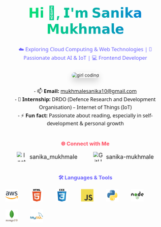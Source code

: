 <h1 align="center" style="font-size: 3em; 
    background: linear-gradient(90deg, #00f260, #0575e6); 
    -webkit-background-clip: text; color: transparent; font-weight: bold;">
  𝗛𝗶 👋, 𝗜'𝗺 𝗦𝗮𝗻𝗶𝗸𝗮 𝗠𝘂𝗸𝗵𝗺𝗮𝗹𝗲
</h1>

<h3 align="center" style="font-family: 'Segoe UI', Tahoma, Geneva, Verdana, sans-serif; color:#6c63ff; font-weight: normal;">
  ☁️ Exploring Cloud Computing & Web Technologies | 🤖 Passionate about AI & IoT | 💻 Frontend Developer
</h3>

<div align="center" style="margin: 30px 0;">
  <img alt="girl coding" width="300" src="https://i.pinimg.com/originals/e7/26/c7/e726c74ac081eed50feee1433d12c998.gif" style="border-radius: 10px; box-shadow: 0 10px 20px rgba(0,0,0,0.2);">
</div>

<p align="center" style="font-family: 'Segoe UI', Tahoma, Geneva, Verdana, sans-serif; font-size: 16px; max-width: 600px; margin: 20px auto; line-height: 1.6;">
  - 📫 <strong>Email:</strong> <a href="mailto:mukhmalesanika10@gmail.com">mukhmalesanika10@gmail.com</a><br>
  - 📄 <strong>Internship:</strong> DRDO (Defence Research and Development Organisation) – Internet of Things (IoT)<br>
  - ⚡ <strong>Fun fact:</strong> Passionate about reading, especially in self-development & personal growth
</p>

<h3 align="center" style="color:#ff4c60; margin-top: 40px;">🌐 Connect with Me</h3>
<div align="center" style="display: flex; justify-content: center; gap: 50px; flex-wrap: wrap; margin-bottom: 40px; align-items: center;">

  <!-- Instagram -->
  <a href="https://www.instagram.com/sanika_mukhmale" target="_blank" style="display: flex; align-items: center; gap: 10px; text-decoration: none; color: inherit; font-size: 18px; transition: all 0.3s;">
    <img src="https://raw.githubusercontent.com/rahuldkjain/github-profile-readme-generator/master/src/images/icons/Social/instagram.svg" alt="Instagram" width="30" height="30">
    <span>sanika_mukhmale</span>
  </a>

  <!-- GitHub -->
  <a href="https://github.com/sanika-mukhmale" target="_blank" style="display: flex; align-items: center; gap: 10px; text-decoration: none; color: inherit; font-size: 18px; transition: all 0.3s;">
    <img src="https://cdn.jsdelivr.net/gh/devicons/devicon/icons/github/github-original.svg" alt="GitHub" width="30" height="30">
    <span>sanika-mukhmale</span>
  </a>

</div>

<h3 align="center" style="color:#6c63ff; margin-bottom: 20px;">🛠️ Languages & Tools</h3>
<div align="center" style="display: grid; grid-template-columns: repeat(auto-fit, minmax(50px, 1fr)); justify-content: center; gap: 25px; max-width: 450px; margin: auto 0 40px 0;">
  <img src="https://raw.githubusercontent.com/devicons/devicon/master/icons/amazonwebservices/amazonwebservices-original-wordmark.svg" alt="AWS" width="40" height="40" />
  <img src="https://raw.githubusercontent.com/devicons/devicon/master/icons/html5/html5-original-wordmark.svg" alt="HTML5" width="40" height="40" />
  <img src="https://raw.githubusercontent.com/devicons/devicon/master/icons/css3/css3-original-wordmark.svg" alt="CSS3" width="40" height="40" />
  <img src="https://raw.githubusercontent.com/devicons/devicon/master/icons/javascript/javascript-original.svg" alt="JavaScript" width="40" height="40" />
  <img src="https://raw.githubusercontent.com/devicons/devicon/master/icons/python/python-original.svg" alt="Python" width="40" height="40" />
  <img src="https://raw.githubusercontent.com/devicons/devicon/master/icons/nodejs/nodejs-original-wordmark.svg" alt="Node.js" width="40" height="40" />
  <img src="https://raw.githubusercontent.com/devicons/devicon/master/icons/mongodb/mongodb-original-wordmark.svg" alt="MongoDB" width="40" height="40" />
  <img src="https://raw.githubusercontent.com/devicons/devicon/master/icons/mysql/mysql-original-wordmark.svg" alt="MySQL" width="40" height="40" />
</div>
